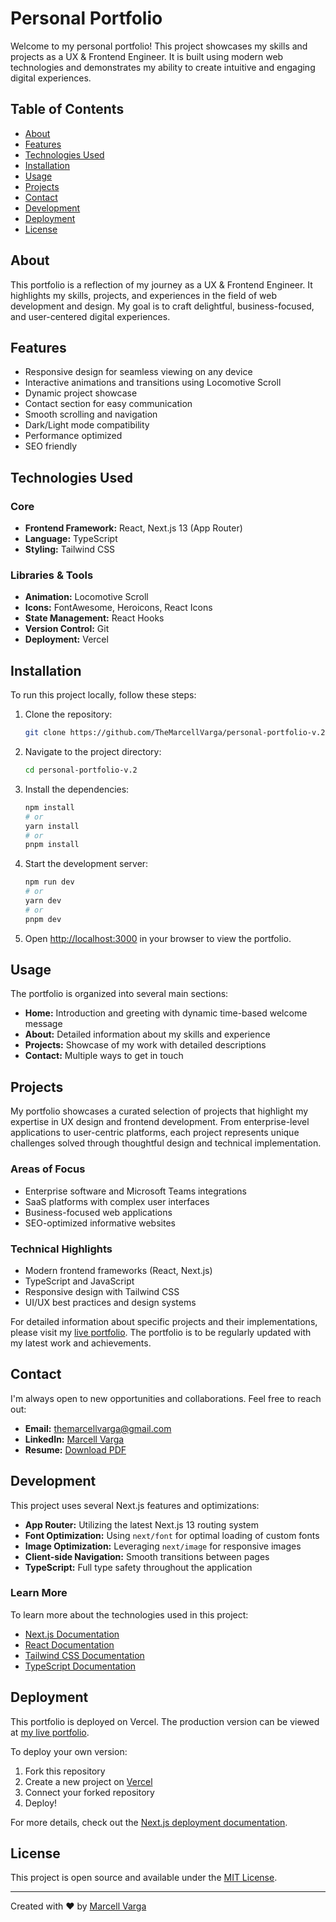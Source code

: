 # Personal Portfolio

Welcome to my personal portfolio! This project showcases my skills and projects as a UX & Frontend Engineer. It is built using modern web technologies and demonstrates my ability to create intuitive and engaging digital experiences.

## Table of Contents

- [About](#about)
- [Features](#features)
- [Technologies Used](#technologies-used)
- [Installation](#installation)
- [Usage](#usage)
- [Projects](#projects)
- [Contact](#contact)
- [Development](#development)
- [Deployment](#deployment)
- [License](#license)

## About

This portfolio is a reflection of my journey as a UX & Frontend Engineer. It highlights my skills, projects, and experiences in the field of web development and design. My goal is to craft delightful, business-focused, and user-centered digital experiences.

## Features

- Responsive design for seamless viewing on any device
- Interactive animations and transitions using Locomotive Scroll
- Dynamic project showcase
- Contact section for easy communication
- Smooth scrolling and navigation
- Dark/Light mode compatibility
- Performance optimized
- SEO friendly

## Technologies Used

### Core
- **Frontend Framework:** React, Next.js 13 (App Router)
- **Language:** TypeScript
- **Styling:** Tailwind CSS

### Libraries & Tools
- **Animation:** Locomotive Scroll
- **Icons:** FontAwesome, Heroicons, React Icons
- **State Management:** React Hooks
- **Version Control:** Git
- **Deployment:** Vercel

## Installation

To run this project locally, follow these steps:

1. Clone the repository:
   ```bash
   git clone https://github.com/TheMarcellVarga/personal-portfolio-v.2.git
   ```

2. Navigate to the project directory:
   ```bash
   cd personal-portfolio-v.2
   ```

3. Install the dependencies:
   ```bash
   npm install
   # or
   yarn install
   # or
   pnpm install
   ```

4. Start the development server:
   ```bash
   npm run dev
   # or
   yarn dev
   # or
   pnpm dev
   ```

5. Open [http://localhost:3000](http://localhost:3000) in your browser to view the portfolio.

## Usage

The portfolio is organized into several main sections:

- **Home:** Introduction and greeting with dynamic time-based welcome message
- **About:** Detailed information about my skills and experience
- **Projects:** Showcase of my work with detailed descriptions
- **Contact:** Multiple ways to get in touch

## Projects

My portfolio showcases a curated selection of projects that highlight my expertise in UX design and frontend development. From enterprise-level applications to user-centric platforms, each project represents unique challenges solved through thoughtful design and technical implementation.

### Areas of Focus
- Enterprise software and Microsoft Teams integrations
- SaaS platforms with complex user interfaces
- Business-focused web applications
- SEO-optimized informative websites

### Technical Highlights
- Modern frontend frameworks (React, Next.js)
- TypeScript and JavaScript
- Responsive design with Tailwind CSS
- UI/UX best practices and design systems

For detailed information about specific projects and their implementations, please visit my [live portfolio](https://marcellvarga.com). The portfolio is to be regularly updated with my latest work and achievements.

## Contact

I'm always open to new opportunities and collaborations. Feel free to reach out:

- **Email:** [themarcellvarga@gmail.com](mailto:themarcellvarga@gmail.com)
- **LinkedIn:** [Marcell Varga](https://www.linkedin.com/in/marcellvarga/)
- **Resume:** [Download PDF](https://marcellvarga.com/MarcellVargaCV.pdf)

## Development

This project uses several Next.js features and optimizations:

- **App Router:** Utilizing the latest Next.js 13 routing system
- **Font Optimization:** Using `next/font` for optimal loading of custom fonts
- **Image Optimization:** Leveraging `next/image` for responsive images
- **Client-side Navigation:** Smooth transitions between pages
- **TypeScript:** Full type safety throughout the application

### Learn More

To learn more about the technologies used in this project:

- [Next.js Documentation](https://nextjs.org/docs)
- [React Documentation](https://reactjs.org/)
- [Tailwind CSS Documentation](https://tailwindcss.com/docs)
- [TypeScript Documentation](https://www.typescriptlang.org/docs/)

## Deployment

This portfolio is deployed on Vercel. The production version can be viewed at [my live portfolio](https://marcellvarga.com).

To deploy your own version:

1. Fork this repository
2. Create a new project on [Vercel](https://vercel.com)
3. Connect your forked repository
4. Deploy!

For more details, check out the [Next.js deployment documentation](https://nextjs.org/docs/deployment).

## License

This project is open source and available under the [MIT License](LICENSE).

---

Created with ❤️ by [Marcell Varga](https://github.com/TheMarcellVarga)
